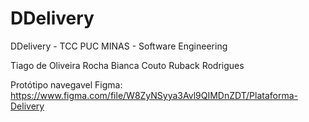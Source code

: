 # DDelivery
DDelivery - TCC PUC MINAS - Software Engineering

Tiago de Oliveira Rocha
Bianca Couto Ruback Rodrigues

Protótipo navegavel Figma: https://www.figma.com/file/W8ZyNSyya3Avl9QIMDnZDT/Plataforma-Delivery
